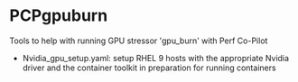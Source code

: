 # PCPgpuburn
Tools to help with running GPU stressor 'gpu_burn' with Perf Co-Pilot  

* Nvidia_gpu_setup.yaml: setup RHEL 9 hosts with the appropriate Nvidia driver and the container toolkit in preparation for running containers  
